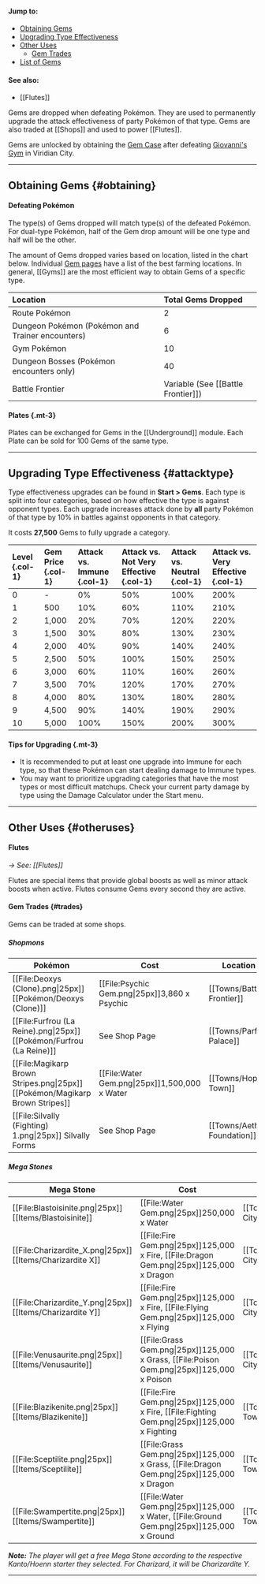 #### Jump to:
* [Obtaining Gems](#obtaining)
* [Upgrading Type Effectiveness](#attacktype)
* [Other Uses](#otheruses)
    * [Gem Trades](#trades)
* [List of Gems](#wiki-page-content)
#### See also:
* [[Flutes]]

Gems are dropped when defeating Pokémon. They are used to permanently upgrade the attack effectiveness of party Pokémon of that type. Gems are also traded at [[Shops]] and used to power [[Flutes]].

Gems are unlocked by obtaining the [Gem Case](#!Key_Items) after defeating [Giovanni's Gym](#!Towns/Viridian_City) in Viridian City.

----

## Obtaining Gems {#obtaining}
#### Defeating Pokémon
The type(s) of Gems dropped will match type(s) of the defeated Pokémon. For dual-type Pokémon, half of the Gem drop amount will be one type and half will be the other.

The amount of Gems dropped varies based on location, listed in the chart below. Individual [Gem pages](#wiki-page-content) have a list of the best farming locations. In general, [[Gyms]] are the most efficient way to obtain Gems of a specific type.

Location | Total Gems Dropped
:--- | :---
Route Pokémon |  2
Dungeon Pokémon (Pokémon and Trainer encounters) | 6
Gym Pokémon | 10
Dungeon Bosses (Pokémon encounters only) | 40
Battle Frontier | Variable (See [[Battle Frontier]])


#### Plates {.mt-3}
Plates can be exchanged for Gems in the [[Underground]] module. Each Plate can be sold for 100 Gems of the same type.

----

## Upgrading Type Effectiveness {#attacktype}
Type effectiveness upgrades can be found in **Start > Gems**. Each type is split into four categories, based on how effective the type is against opponent types. Each upgrade increases attack done by **all** party Pokémon of that type by 10% in battles against opponents in that category.

It costs **27,500** Gems to fully upgrade a category.

| Level {.col-1}| Gem Price {.col-1}| Attack vs. Immune {.col-1}| Attack vs. Not Very Effective {.col-1}| Attack vs. Neutral {.col-1}| Attack vs. Very Effective {.col-1} |
| :---- | :-------- | :----- | :----- | :----- |:----- |
| 0     | -         | 0%     | 50%    | 100%   | 200%  |
| 1     | 500       | 10%    | 60%    | 110%   | 210%  |
| 2     | 1,000     | 20%    | 70%    | 120%   | 220%  |
| 3     | 1,500     | 30%    | 80%    | 130%   | 230%  |
| 4     | 2,000     | 40%    | 90%    | 140%   | 240%  |
| 5     | 2,500     | 50%    | 100%   | 150%   | 250%  |
| 6     | 3,000     | 60%    | 110%   | 160%   | 260%  |
| 7     | 3,500     | 70%    | 120%   | 170%   | 270%  |
| 8     | 4,000     | 80%    | 130%   | 180%   | 280%  |
| 9     | 4,500     | 90%    | 140%   | 190%   | 290%  |
| 10    | 5,000     | 100%   | 150%   | 200%   | 300%  |

#### Tips for Upgrading {.mt-3}
- It is recommended to put at least one upgrade into Immune for each type, so that these Pokémon can start dealing damage to Immune types.
- You may want to prioritize upgrading categories that have the most types or most difficult matchups. Check your current party damage by type using the Damage Calculator under the Start menu.


----

## Other Uses {#otheruses}

#### Flutes
*→ See: [[Flutes]]*

Flutes are special items that provide global boosts as well as minor attack boosts when active. Flutes consume Gems every second they are active.

#### Gem Trades {#trades}
Gems can be traded at some shops.

##### Shopmons
| Pokémon | Cost | Location | Region |
|---|---|---|---|
| [[File:Deoxys (Clone).png\|25px]] [[Pokémon/Deoxys (Clone)]]  | [[File:Psychic Gem.png\|25px]]3,860 x Psychic | [[Towns/Battle Frontier]] | Hoenn |
| [[File:Furfrou (La Reine).png\|25px]] [[Pokémon/Furfrou (La Reine)]]  | See Shop Page | [[Towns/Parfum Palace]] | Kalos |
| [[File:Magikarp Brown Stripes.png\|25px]] [[Pokémon/Magikarp Brown Stripes]] |  [[File:Water Gem.png\|25px]]1,500,000 x Water | [[Towns/Hoppy Town]] | Alola
| [[File:Silvally (Fighting) 1.png\|25px]] Silvally Forms  | See Shop Page | [[Towns/Aether Foundation]] | Alola |

##### Mega Stones
|Mega Stone | Cost | Location | Region|
|---|---|---|---|
|[[File:Blastoisinite.png\|25px]] [[Items/Blastoisinite]] | [[File:Water Gem.png\|25px]]250,000 x Water | [[Towns/Lumiose City]] | Kalos |
|[[File:Charizardite_X.png\|25px]] [[Items/Charizardite X]] | [[File:Fire Gem.png\|25px]]125,000 x Fire, [[File:Dragon Gem.png\|25px]]125,000 x Dragon | [[Towns/Lumiose City]] | Kalos |
|[[File:Charizardite_Y.png\|25px]] [[Items/Charizardite Y]] | [[File:Fire Gem.png\|25px]]125,000 x Fire, [[File:Flying Gem.png\|25px]]125,000 x Flying | [[Towns/Lumiose City]] | Kalos |
|[[File:Venusaurite.png\|25px]] [[Items/Venusaurite]] | [[File:Grass Gem.png\|25px]]125,000 x Grass, [[File:Poison Gem.png\|25px]]125,000 x Poison | [[Towns/Lumiose City]] | Kalos |
|[[File:Blazikenite.png\|25px]] [[Items/Blazikenite]] | [[File:Fire Gem.png\|25px]]125,000 x Fire, [[File:Fighting Gem.png\|25px]]125,000 x Fighting | [[Towns/Fallarbor Town]] | Hoenn |
|[[File:Sceptilite.png\|25px]] [[Items/Sceptilite]] | [[File:Grass Gem.png\|25px]]125,000 x Grass, [[File:Dragon Gem.png\|25px]]125,000 x Dragon | [[Towns/Fallarbor Town]] | Hoenn |
|[[File:Swampertite.png\|25px]] [[Items/Swampertite]] | [[File:Water Gem.png\|25px]]125,000 x Water, [[File:Ground Gem.png\|25px]]125,000 x Ground | [[Towns/Fallarbor Town]] | Hoenn |
***Note:** The player will get a free Mega Stone according to the respective Kanto/Hoenn starter they selected. For Charizard, it will be Charizardite Y.*

---